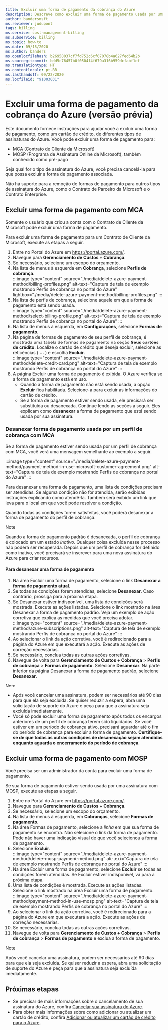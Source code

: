 ```yaml
---
title: Excluir uma forma de pagamento da cobrança do Azure
description: Descreve como excluir uma forma de pagamento usada por uma assinatura do Azure.
author: bandersmsft
ms.reviewer: judupont
tags: billing
ms.service: cost-management-billing
ms.subservice: billing
ms.topic: how-to
ms.date: 09/15/2020
ms.author: banders
ms.openlocfilehash: b26958037cf7fd752c6cf07078b4a627fed64b2b
ms.sourcegitcommit: bdd5c76457b0f0504f4f679a316b959dcfabf1ef
ms.translationtype: HT
ms.contentlocale: pt-BR
ms.lasthandoff: 09/22/2020
ms.locfileid: "91003031"
---
```

# <a name="delete-an-azure-billing-payment-method-preview"></a>Excluir uma forma de pagamento da cobrança do Azure (versão prévia)

Este documento fornece instruções para ajudar você a excluir uma forma de pagamento, como um cartão de crédito, de diferentes tipos de assinaturas do Azure. Você pode excluir uma forma de pagamento para:

- MCA (Contrato de Cliente da Microsoft)
- MOSP (Programa de Assinatura Online da Microsoft), também conhecido como pré-pago

Seja qual for o tipo de assinatura do Azure, você precisa cancelá-la para que possa excluir a forma de pagamento associada.

Não há suporte para a remoção de formas de pagamento para outros tipos de assinatura do Azure, como o Contrato de Parceiro da Microsoft e o Contrato Enterprise.

## <a name="delete-an-mca-payment-method"></a>Excluir uma forma de pagamento com MCA

Somente o usuário que criou a conta com o Contrato de Cliente da Microsoft pode excluir uma forma de pagamento.

Para excluir uma forma de pagamento para um Contrato de Cliente da Microsoft, execute as etapas a seguir.

1. Entre no Portal do Azure em https://portal.azure.com/.
1. Navegue para **Gerenciamento de Custos + Cobrança**.
1. Se necessário, selecione um escopo do orçamento.
1. Na lista de menus à esquerda em **Cobrança**, selecione **Perfis de cobrança**.  
    :::image type="content" source="./media/delete-azure-payment-method/billing-profiles.png" alt-text="Captura de tela de exemplo mostrando Perfis de cobrança no portal do Azure" lightbox="./media/delete-azure-payment-method/billing-profiles.png" :::
1. Na lista de perfis de cobrança, selecione aquele em que a forma de pagamento está sendo usada.  
    :::image type="content" source="./media/delete-azure-payment-method/select-billing-profile.png" alt-text="Captura de tela de exemplo mostrando Perfis de cobrança no portal do Azure" :::
1. Na lista de menus à esquerda, em **Configurações**, selecione **Formas de pagamento**.
1. Na página de formas de pagamento de seu perfil de cobrança, é mostrada uma tabela de formas de pagamento na seção **Seus cartões de crédito**. Localize o cartão de crédito que deseja excluir, selecione as reticências ( **…** ) e escolha **Excluir**.  
    :::image type="content" source="./media/delete-azure-payment-method/delete-credit-card.png" alt-text="Captura de tela de exemplo mostrando Perfis de cobrança no portal do Azure" :::
1. A página Excluir uma forma de pagamento é exibida. O Azure verifica se a forma de pagamento está em uso.
    - Quando a forma de pagamento não está sendo usada, a opção **Excluir** fica habilitada. Selecione-a para excluir as informações do cartão de crédito.
    - Se a forma de pagamento estiver sendo usada, ele precisará ser substituída ou desanexada. Continue lendo as seções a seguir. Eles explicam como **desanexar** a forma de pagamento que está sendo usada por sua assinatura.

### <a name="detach-payment-method-used-by-an-mca-billing-profile"></a>Desanexar forma de pagamento usada por um perfil de cobrança com MCA

Se a forma de pagamento estiver sendo usada por um perfil de cobrança com MCA, você verá uma mensagem semelhante ao exemplo a seguir.

:::image type="content" source="./media/delete-azure-payment-method/payment-method-in-use-microsoft-customer-agreement.png" alt-text="Captura de tela de exemplo mostrando Perfis de cobrança no portal do Azure" :::

Para desanexar uma forma de pagamento, uma lista de condições precisam ser atendidas. Se alguma condição não for atendida, serão exibidas instruções explicando como atendê-la. Também será exibido um link que leva para o local em que você pode resolver a condição.

Quando todas as condições forem satisfeitas, você poderá desanexar a forma de pagamento do perfil de cobrança.

> [!NOTE]
> Quando a forma de pagamento padrão é desanexada, o perfil de cobrança é colocado em um estado _inativo_. Qualquer coisa excluída nesse processo não poderá ser recuperada. Depois que um perfil de cobrança for definido como inativo, você precisará se inscrever para uma nova assinatura do Azure para criar recursos.

#### <a name="to-detach-a-payment-method"></a>Para desanexar uma forma de pagamento

1. Na área Excluir uma forma de pagamento, selecione o link **Desanexar a forma de pagamento atual**.
1. Se todas as condições forem atendidas, selecione **Desanexar**. Caso contrário, prossiga para a próxima etapa.
1. Se Desanexar estiver indisponível, uma lista de condições será mostrada. Execute as ações listadas. Selecione o link mostrado na área Desanexar a forma de pagamento padrão. Veja um exemplo de ação corretiva que explica as medidas que você precisa adotar.  
    :::image type="content" source="./media/delete-azure-payment-method/azure-subscriptions.png" alt-text="Captura de tela de exemplo mostrando Perfis de cobrança no portal do Azure" :::
1. Ao selecionar o link da ação corretiva, você é redirecionado para a página do Azure em que executará a ação. Execute as ações de correção necessárias.
1. Se necessário, conclua todas as outras ações corretivas.
1. Navegue de volta para **Gerenciamento de Custos + Cobrança** > **Perfis de cobrança** > **Formas de pagamento**. Selecione **Desanexar**. Na parte inferior da página Desanexar a forma de pagamento padrão, selecione **Desanexar**.

> [!NOTE]
> - Após você cancelar uma assinatura, podem ser necessários até 90 dias para que ela seja excluída. Se quiser reduzir a espera, abra uma solicitação de suporte do Azure e peça para que a assinatura seja excluída imediatamente.
> - Você só pode excluir uma forma de pagamento após todos os encargos anteriores de um perfil de cobrança terem sido liquidados. Se você estiver em um período de cobrança ativo, precisará aguardar até o fim do período de cobrança para excluir a forma de pagamento. **Certifique-se de que todas as outras condições de desanexação sejam atendidas enquanto aguarda o encerramento do período de cobrança**.

## <a name="delete-a-mosp-payment-method"></a>Excluir uma forma de pagamento com MOSP

Você precisa ser um administrador da conta para excluir uma forma de pagamento.

Se sua forma de pagamento estiver sendo usada por uma assinatura com MOSP, execute as etapas a seguir.

1. Entre no Portal do Azure em https://portal.azure.com/.
1. Navegue para **Gerenciamento de Custos + Cobrança**.
1. Se necessário, selecione um escopo do orçamento.
1. Na lista de menus à esquerda, em **Cobranças**, selecione **Formas de pagamento**.
1. Na área Formas de pagamento, selecione a _linha_ em que sua forma de pagamento se encontra. Não selecione o link da forma de pagamento. Pode não haver uma indicação visual de que você selecionou a forma de pagamento.
1. Selecione **Excluir**.  
    :::image type="content" source="./media/delete-azure-payment-method/delete-mosp-payment-method.png" alt-text="Captura de tela de exemplo mostrando Perfis de cobrança no portal do Azure" :::
1. Na área Excluir uma forma de pagamento, selecione **Excluir** se todas as condições forem atendidas. Se Excluir estiver indisponível, vá para a próxima etapa.
1. Uma lista de condições é mostrada. Execute as ações listadas. Selecione o link mostrado na área Excluir uma forma de pagamento.  
    :::image type="content" source="./media/delete-azure-payment-method/payment-method-in-use-mosp.png" alt-text="Captura de tela de exemplo mostrando Perfis de cobrança no portal do Azure" :::
1. Ao selecionar o link da ação corretiva, você é redirecionado para a página do Azure em que executará a ação. Execute as ações de correção necessárias.
1. Se necessário, conclua todas as outras ações corretivas.
1. Navegue de volta para **Gerenciamento de Custos + Cobrança** > **Perfis de cobrança** > **Formas de pagamento** e exclua a forma de pagamento.

> [!NOTE]
> Após você cancelar uma assinatura, podem ser necessários até 90 dias para que ela seja excluída. Se quiser reduzir a espera, abra uma solicitação de suporte do Azure e peça para que a assinatura seja excluída imediatamente.

## <a name="next-steps"></a>Próximas etapas

- Se precisar de mais informações sobre o cancelamento de sua assinatura do Azure, confira [Cancelar sua assinatura do Azure](cancel-azure-subscription.md).
- Para obter mais informações sobre como adicionar ou atualizar um cartão de crédito, confira [Adicionar ou atualizar um cartão de crédito para o Azure](change-credit-card.md).